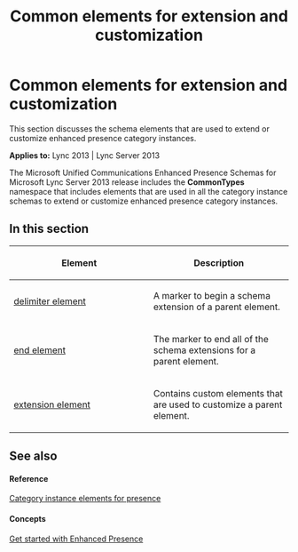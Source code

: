 ﻿---
title: Common elements for extension and customization
TOCTitle: Common elements for extension and customization
ms:assetid: 3289cbe5-caf8-4374-be99-336ad0a7ccdc
ms:mtpsurl: https://msdn.microsoft.com/library/Dn439011(v=office.15)
ms:contentKeyID: 57094054
ms.date: 07/24/2014
mtps_version: v=office.15
---

# Common elements for extension and customization

This section discusses the schema elements that are used to extend or customize enhanced presence category instances.


**Applies to:** Lync 2013 | Lync Server 2013

The Microsoft Unified Communications Enhanced Presence Schemas for Microsoft Lync Server 2013 release includes the **CommonTypes** namespace that includes elements that are used in all the category instance schemas to extend or customize enhanced presence category instances.

## In this section

<table>
<colgroup>
<col style="width: 50%" />
<col style="width: 50%" />
</colgroup>
<thead>
<tr class="header">
<th><p>Element</p></th>
<th><p>Description</p></th>
</tr>
</thead>
<tbody>
<tr class="odd">
<td><p><a href="delimiter-element.md">delimiter element</a></p></td>
<td><p>A marker to begin a schema extension of a parent element.</p></td>
</tr>
<tr class="even">
<td><p><a href="end-element.md">end element</a></p></td>
<td><p>The marker to end all of the schema extensions for a parent element.</p></td>
</tr>
<tr class="odd">
<td><p><a href="extension-element.md">extension element</a></p></td>
<td><p>Contains custom elements that are used to customize a parent element.</p></td>
</tr>
</tbody>
</table>


## See also

#### Reference

[Category instance elements for presence](category-instance-elements-for-presence.md)

#### Concepts

[Get started with Enhanced Presence](get-started-with-enhanced-presence.md)


